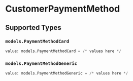 # CustomerPaymentMethod


## Supported Types

### `models.PaymentMethodCard`

```python
value: models.PaymentMethodCard = /* values here */
```

### `models.PaymentMethodGeneric`

```python
value: models.PaymentMethodGeneric = /* values here */
```


